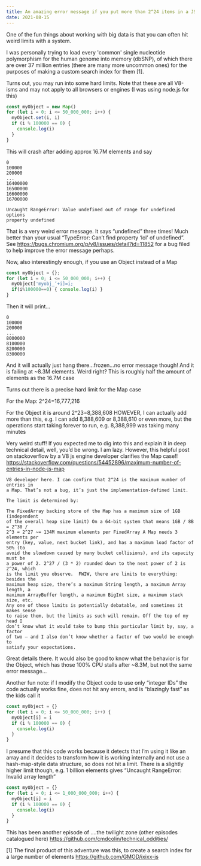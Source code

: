 ```yaml
---
title: An amazing error message if you put more than 2^24 items in a JS Map object
date: 2021-08-15
---
```


One of the fun things about working with big data is that you can often hit
weird limits with a system.

I was personally trying to load every 'common' single nucleotide polymorphism
for the human genome into memory (dbSNP), of which there are over 37 million
entries (there are many more uncommon ones) for the purposes of making a custom
search index for them [1].

Turns out, you may run into some hard limits. Note that these are all V8-isms
and may not apply to all browsers or engines (I was using node.js for this)

```js
const myObject = new Map()
for (let i = 0; i <= 50_000_000; i++) {
  myObject.set(i, i)
  if (i % 100000 == 0) {
    console.log(i)
  }
}
```

This will crash after adding approx 16.7M elements and say

```
0
100000
200000
...
16400000
16500000
16600000
16700000

Uncaught RangeError: Value undefined out of range for undefined options
property undefined
```

That is a very weird error message. It says “undefined” three times! Much
better than your usual “TypeError: Can’t find property ‘lol’ of undefined”. See
https://bugs.chromium.org/p/v8/issues/detail?id=11852 for a bug filed to help
improve the error message perhaps.

Now, also interestingly enough, if you use an Object instead of a Map

```js
const myObject = {};
for (let i = 0; i <= 50_000_000; i++) {
  myObject['myobj_’+i]=i;
  if(i%100000==0) { console.log(i) }
}
```

Then it will print...

```
0
100000
200000
...
8000000
8100000
8200000
8300000
```

And it will actually just hang there…frozen…no error message though! And it is
failing at ~8.3M elements. Weird right? This is roughly half the amount of
elements as the 16.7M case

Turns out there is a precise hard limit for the Map case

For the Map: 2^24=16,777,216

For the Object it is around 2^23=8,388,608 HOWEVER, I can actually add more
than this, e.g. I can add 8,388,609 or 8,388,610 or even more, but the
operations start taking forever to run, e.g. 8,388,999 was taking many minutes

Very weird stuff! If you expected me to dig into this and explain it in deep
technical detail, well, you’d be wrong. I am lazy. However, this helpful post
on stackoverflow by a V8 js engine developer clarifies the Map case!!
https://stackoverflow.com/questions/54452896/maximum-number-of-entries-in-node-js-map

```
V8 developer here. I can confirm that 2^24 is the maximum number of entries in
a Map. That’s not a bug, it’s just the implementation-defined limit.

The limit is determined by:

The FixedArray backing store of the Map has a maximum size of 1GB (independent
of the overall heap size limit) On a 64-bit system that means 1GB / 8B = 2^30 /
2^3 = 2^27 ~= 134M maximum elements per FixedArray A Map needs 3 elements per
entry (key, value, next bucket link), and has a maximum load factor of 50% (to
avoid the slowdown caused by many bucket collisions), and its capacity must be
a power of 2. 2^27 / (3 * 2) rounded down to the next power of 2 is 2^24, which
is the limit you observe.  FWIW, there are limits to everything: besides the
maximum heap size, there’s a maximum String length, a maximum Array length, a
maximum ArrayBuffer length, a maximum BigInt size, a maximum stack size, etc.
Any one of those limits is potentially debatable, and sometimes it makes sense
to raise them, but the limits as such will remain. Off the top of my head I
don’t know what it would take to bump this particular limit by, say, a factor
of two – and I also don’t know whether a factor of two would be enough to
satisfy your expectations.

```

Great details there. It would also be good to know what the behavior is for the
Object, which has those 100% CPU stalls after ~8.3M, but not the same error
message...

Another fun note: if I modify the Object code to use only “integer IDs” the
code actually works fine, does not hit any errors, and is “blazingly fast” as
the kids call it

```js
const myObject = {}
for (let i = 0; i <= 50_000_000; i++) {
  myObject[i] = i
  if (i % 100000 == 0) {
    console.log(i)
  }
}
```

I presume that this code works because it detects that I’m using it like an
array and it decides to transform how it is working internally and not use a
hash-map-style data structure, so does not hit a limit. There is a slightly
higher limit though, e.g. 1 billion elements gives “Uncaught RangeError:
Invalid array length”

```js
const myObject = {}
for (let i = 0; i <= 1_000_000_000; i++) {
  myObject[i] = i
  if (i % 100000 == 0) {
    console.log(i)
  }
}
```

This has been another episode of ....the twilight zone (other episodes
catalogued here) https://github.com/cmdcolin/technical_oddities/

[1] The final product of this adventure was this, to create a search index for
a large number of elements https://github.com/GMOD/ixixx-js
